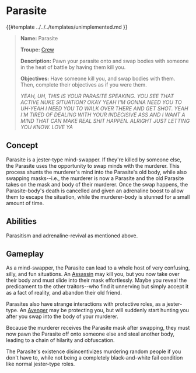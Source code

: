# Parasite

{{#template ../../../templates/unimplemented.md }}

> **Name:** Parasite
>
> **Troupe:** [Crew](./parasite.md)
>
> **Description:** Pawn your parasite onto and swap bodies with someone in the heat of battle by having them kill you.
>
> **Objectives:** Have someone kill you, and swap bodies with them. Then, complete their objectives as if you were them.
>
> *YEAH, UH, THIS IS YOUR PARASITE SPEAKING. YOU SEE THAT ACTIVE NUKE SITUATION? OKAY YEAH I'M GONNA NEED YOU TO UH-YEAH I NEED YOU TO WALK OVER THERE AND GET SHOT. YEAH I'M TIRED OF DEALING WITH YOUR INDECISIVE ASS AND I WANT A MIND THAT CAN MAKE REAL SHIT HAPPEN. ALRIGHT JUST LETTING YOU KNOW. LOVE YA*

## Concept

Parasite is a jester-type mind-swapper. If they're killed by someone else, the Parasite uses the opportunity to swap minds with the murderer. This process shunts the murderer's mind into the Parasite's old body, while also swapping masks--i.e., the murderer is now a Parasite and the old Parasite takes on the mask and body of their murderer. Once the swap happens, the Parasite-body's death is cancelled and given an adrenaline boost to allow them to escape the situation, while the murderer-body is stunned for a small amount of time.

## Abilities

Parasitism and adrenaline-revival as mentioned above.

## Gameplay

As a mind-swapper, the Parasite can lead to a whole host of very confusing, silly, and fun situations. An [Assassin](../traitor/assassin.md) may kill you, but you now take over their body and must slide into their mask effortlessly. Maybe you reveal the predicament to the other traitors--who find it unnerving but simply accept it as a fact of reality, and abandon their old friend.

Parasites also have strange interactions with protective roles, as a jester-type. An [Avenger](./parasite.md) may be protecting you, but will suddenly start hunting you after you swap into the body of your murderer.

Because the murderer receives the Parasite mask after swapping, they must now pawn the Parasite off onto someone else and steal another body, leading to a chain of hilarity and obfuscation.

The Parasite's existence disincentivizes murdering random people if you don't have to, while not being a completely black-and-white fail condition like normal jester-type roles.